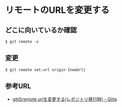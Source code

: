 # リモートのURLを変更する

## どこに向いているか確認

```
$ git remote -v
```

## 変更

```
$ git remote set-url origin {newUrl}
```

## 参考URL

- [gitのremote urlを変更する(レポジトリ移行時) - Qiita](https://qiita.com/minoringo/items/917e325892733e0d606e)
